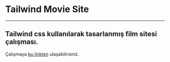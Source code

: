 # Tailwind Movie Site
-------
Tailwind css kullanılarak tasarlanmış film sitesi çalışması.
-------
Çalışmaya [bu linkten](https://tailwind-movie-site.netlify.app/) ulaşabilirsiniz.
